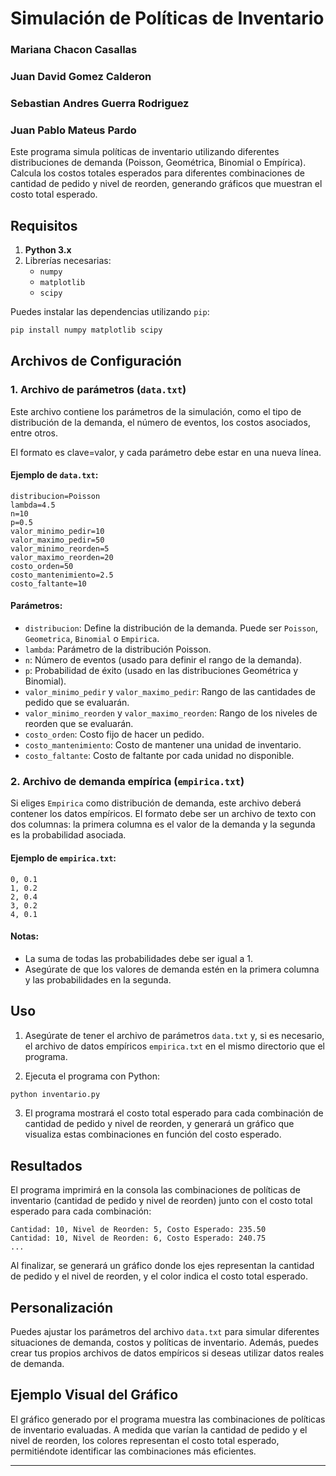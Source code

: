 # Simulación de Políticas de Inventario

### Mariana Chacon Casallas

### Juan David Gomez Calderon

### Sebastian Andres Guerra Rodriguez

### Juan Pablo Mateus Pardo

Este programa simula políticas de inventario utilizando diferentes distribuciones de demanda (Poisson, Geométrica, Binomial o Empírica). Calcula los costos totales esperados para diferentes combinaciones de cantidad de pedido y nivel de reorden, generando gráficos que muestran el costo total esperado.

## Requisitos

1. **Python 3.x**
2. Librerías necesarias:
   - `numpy`
   - `matplotlib`
   - `scipy`

Puedes instalar las dependencias utilizando `pip`:

```bash
pip install numpy matplotlib scipy
```

## Archivos de Configuración

### 1. **Archivo de parámetros (`data.txt`)**

Este archivo contiene los parámetros de la simulación, como el tipo de distribución de la demanda, el número de eventos, los costos asociados, entre otros.

El formato es clave=valor, y cada parámetro debe estar en una nueva línea.

#### Ejemplo de `data.txt`:

```
distribucion=Poisson
lambda=4.5
n=10
p=0.5
valor_minimo_pedir=10
valor_maximo_pedir=50
valor_minimo_reorden=5
valor_maximo_reorden=20
costo_orden=50
costo_mantenimiento=2.5
costo_faltante=10
```

#### Parámetros:

- `distribucion`: Define la distribución de la demanda. Puede ser `Poisson`, `Geometrica`, `Binomial` o `Empirica`.
- `lambda`: Parámetro de la distribución Poisson.
- `n`: Número de eventos (usado para definir el rango de la demanda).
- `p`: Probabilidad de éxito (usado en las distribuciones Geométrica y Binomial).
- `valor_minimo_pedir` y `valor_maximo_pedir`: Rango de las cantidades de pedido que se evaluarán.
- `valor_minimo_reorden` y `valor_maximo_reorden`: Rango de los niveles de reorden que se evaluarán.
- `costo_orden`: Costo fijo de hacer un pedido.
- `costo_mantenimiento`: Costo de mantener una unidad de inventario.
- `costo_faltante`: Costo de faltante por cada unidad no disponible.

### 2. **Archivo de demanda empírica (`empirica.txt`)**

Si eliges `Empirica` como distribución de demanda, este archivo deberá contener los datos empíricos. El formato debe ser un archivo de texto con dos columnas: la primera columna es el valor de la demanda y la segunda es la probabilidad asociada.

#### Ejemplo de `empirica.txt`:

```
0, 0.1
1, 0.2
2, 0.4
3, 0.2
4, 0.1
```

#### Notas:

- La suma de todas las probabilidades debe ser igual a 1.
- Asegúrate de que los valores de demanda estén en la primera columna y las probabilidades en la segunda.

## Uso

1. Asegúrate de tener el archivo de parámetros `data.txt` y, si es necesario, el archivo de datos empíricos `empirica.txt` en el mismo directorio que el programa.

2. Ejecuta el programa con Python:

```bash
python inventario.py
```

3. El programa mostrará el costo total esperado para cada combinación de cantidad de pedido y nivel de reorden, y generará un gráfico que visualiza estas combinaciones en función del costo esperado.

## Resultados

El programa imprimirá en la consola las combinaciones de políticas de inventario (cantidad de pedido y nivel de reorden) junto con el costo total esperado para cada combinación:

```
Cantidad: 10, Nivel de Reorden: 5, Costo Esperado: 235.50
Cantidad: 10, Nivel de Reorden: 6, Costo Esperado: 240.75
...
```

Al finalizar, se generará un gráfico donde los ejes representan la cantidad de pedido y el nivel de reorden, y el color indica el costo total esperado.

## Personalización

Puedes ajustar los parámetros del archivo `data.txt` para simular diferentes situaciones de demanda, costos y políticas de inventario. Además, puedes crear tus propios archivos de datos empíricos si deseas utilizar datos reales de demanda.

## Ejemplo Visual del Gráfico

El gráfico generado por el programa muestra las combinaciones de políticas de inventario evaluadas. A medida que varían la cantidad de pedido y el nivel de reorden, los colores representan el costo total esperado, permitiéndote identificar las combinaciones más eficientes.

---
